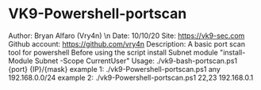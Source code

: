 # VK9-Powershell-portscan

 Author: Bryan Alfaro (Vry4n) \n
 Date: 10/10/20
 Site: https://vk9-sec.com
 Github account: https://github.com/vry4n
 Description: A basic port scan tool for powershell
 Before using the script install Subnet module "install-Module Subnet -Scope CurrentUser"
 Usage: ./vk9-bash-portscan.ps1 {port} {IP}/{mask}
 example 1: ./vk9-Powershell-portscan.ps1 any 192.168.0.0/24
 example 2: ./vk9-Powershell-portscan.ps1 22,23 192.168.0.1
